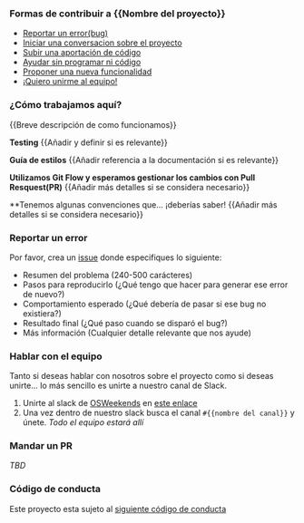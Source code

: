 ### Formas de contribuir a {{Nombre del proyecto}}

- [Reportar un error(bug)]()
- [Iniciar una conversacion sobre el proyecto]()
- [Subir una aportación de código]()
- [Ayudar sin programar ni código]()
- [Proponer una nueva funcionalidad]()
- [¡Quiero unirme al equipo!]()

### ¿Cómo trabajamos aquí?

{{Breve descripción de como funcionamos}}

**Testing**
{{Añadir y definir si es relevante}}

**Guía de estilos**
{{Añadir referencia a la documentación si es relevante}}

**Utilizamos Git Flow y esperamos gestionar los cambios con Pull Resquest(PR)**
{{Añadir más detalles si se considera necesario}}

**Tenemos algunas convenciones que... ¡deberías saber!
{{Añadir más detalles si se considera necesario}}


### Reportar un error
Por favor, crea un [issue]({{LINK}}) donde especifiques lo siguiente:
- Resumen del problema (240-500 carácteres)
- Pasos para reproducirlo (¿Qué tengo que hacer para generar ese error de nuevo?)
- Comportamiento esperado (¿Qué debería de pasar si ese bug no existiera?)
- Resultado final (¿Qué paso cuando se disparó el bug?)
- Más información (Cualquier detalle relevante que nos ayude)

### Hablar con el equipo

Tanto si deseas hablar con nosotros sobre el proyecto como si deseas unirte... lo más sencillo es unirte a nuestro canal de Slack.

1. Unirte al slack de [OSWeekends](https://osweekends.com) en [este enlace](https://slack.osweekends.com)
2. Una vez dentro de nuestro slack busca el canal `#{{nombre del canal}}` y únete. _Todo el equipo estará allí_

### Mandar un PR
_TBD_


### Código de conducta

Este proyecto esta sujeto al [siguiente código de conducta](CODE_OF_CONDUCT.md)

